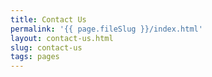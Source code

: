 ```yaml
---
title: Contact Us
permalink: '{{ page.fileSlug }}/index.html'
layout: contact-us.html
slug: contact-us
tags: pages
---
```




